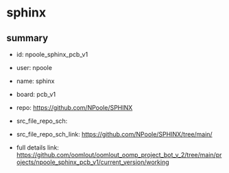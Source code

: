 # sphinx
 
## summary 
* id: npoole_sphinx_pcb_v1
* user: npoole
* name: sphinx
* board: pcb_v1
* repo: https://github.com/NPoole/SPHINX



* src_file_repo_sch: 
* src_file_repo_sch_link: https://github.com/NPoole/SPHINX/tree/main/
* full details link: https://github.com/oomlout/oomlout_oomp_project_bot_v_2/tree/main/projects/npoole_sphinx_pcb_v1/current_version/working  







